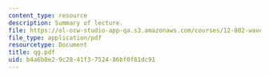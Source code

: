 ```yaml
---
content_type: resource
description: Summary of lecture.
file: https://ol-ocw-studio-app-qa.s3.amazonaws.com/courses/12-802-wave-motions-in-the-ocean-and-atmosphere-spring-2004/b4a6b0e29c2841f3752486bf0f81dc91_qg.pdf
file_type: application/pdf
resourcetype: Document
title: qg.pdf
uid: b4a6b0e2-9c28-41f3-7524-86bf0f81dc91
---
```

